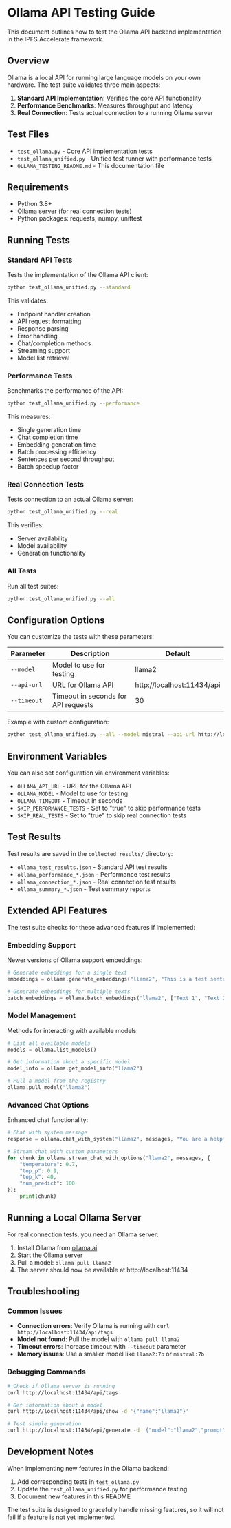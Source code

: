 # Ollama API Testing Guide

This document outlines how to test the Ollama API backend implementation in the IPFS Accelerate framework.

## Overview

Ollama is a local API for running large language models on your own hardware. The test suite validates three main aspects:

1. **Standard API Implementation**: Verifies the core API functionality
2. **Performance Benchmarks**: Measures throughput and latency
3. **Real Connection**: Tests actual connection to a running Ollama server

## Test Files

- `test_ollama.py` - Core API implementation tests
- `test_ollama_unified.py` - Unified test runner with performance tests
- `OLLAMA_TESTING_README.md` - This documentation file

## Requirements

- Python 3.8+
- Ollama server (for real connection tests)
- Python packages: requests, numpy, unittest

## Running Tests

### Standard API Tests

Tests the implementation of the Ollama API client:

```bash
python test_ollama_unified.py --standard
```

This validates:
- Endpoint handler creation
- API request formatting
- Response parsing
- Error handling
- Chat/completion methods
- Streaming support
- Model list retrieval

### Performance Tests

Benchmarks the performance of the API:

```bash
python test_ollama_unified.py --performance
```

This measures:
- Single generation time
- Chat completion time
- Embedding generation time
- Batch processing efficiency
- Sentences per second throughput
- Batch speedup factor

### Real Connection Tests

Tests connection to an actual Ollama server:

```bash
python test_ollama_unified.py --real
```

This verifies:
- Server availability
- Model availability
- Generation functionality

### All Tests

Run all test suites:

```bash
python test_ollama_unified.py --all
```

## Configuration Options

You can customize the tests with these parameters:

| Parameter | Description | Default |
|-----------|-------------|---------|
| `--model` | Model to use for testing | llama2 |
| `--api-url` | URL for Ollama API | http://localhost:11434/api |
| `--timeout` | Timeout in seconds for API requests | 30 |

Example with custom configuration:
```bash
python test_ollama_unified.py --all --model mistral --api-url http://localhost:11434/api --timeout 60
```

## Environment Variables

You can also set configuration via environment variables:

- `OLLAMA_API_URL` - URL for the Ollama API
- `OLLAMA_MODEL` - Model to use for testing
- `OLLAMA_TIMEOUT` - Timeout in seconds
- `SKIP_PERFORMANCE_TESTS` - Set to "true" to skip performance tests
- `SKIP_REAL_TESTS` - Set to "true" to skip real connection tests

## Test Results

Test results are saved in the `collected_results/` directory:

- `ollama_test_results.json` - Standard API test results
- `ollama_performance_*.json` - Performance test results
- `ollama_connection_*.json` - Real connection test results
- `ollama_summary_*.json` - Test summary reports

## Extended API Features

The test suite checks for these advanced features if implemented:

### Embedding Support

Newer versions of Ollama support embeddings:

```python
# Generate embeddings for a single text
embeddings = ollama.generate_embeddings("llama2", "This is a test sentence.")

# Generate embeddings for multiple texts
batch_embeddings = ollama.batch_embeddings("llama2", ["Text 1", "Text 2", "Text 3"])
```

### Model Management

Methods for interacting with available models:

```python
# List all available models
models = ollama.list_models()

# Get information about a specific model
model_info = ollama.get_model_info("llama2")

# Pull a model from the registry
ollama.pull_model("llama2")
```

### Advanced Chat Options

Enhanced chat functionality:

```python
# Chat with system message
response = ollama.chat_with_system("llama2", messages, "You are a helpful assistant")

# Stream chat with custom parameters
for chunk in ollama.stream_chat_with_options("llama2", messages, {
    "temperature": 0.7,
    "top_p": 0.9,
    "top_k": 40,
    "num_predict": 100
}):
    print(chunk)
```

## Running a Local Ollama Server

For real connection tests, you need an Ollama server:

1. Install Ollama from [ollama.ai](https://ollama.ai)
2. Start the Ollama server
3. Pull a model: `ollama pull llama2`
4. The server should now be available at http://localhost:11434

## Troubleshooting

### Common Issues

- **Connection errors**: Verify Ollama is running with `curl http://localhost:11434/api/tags`
- **Model not found**: Pull the model with `ollama pull llama2`
- **Timeout errors**: Increase timeout with `--timeout` parameter
- **Memory issues**: Use a smaller model like `llama2:7b` or `mistral:7b`

### Debugging Commands

```bash
# Check if Ollama server is running
curl http://localhost:11434/api/tags

# Get information about a model
curl http://localhost:11434/api/show -d '{"name":"llama2"}'

# Test simple generation
curl http://localhost:11434/api/generate -d '{"model":"llama2","prompt":"Hello world"}'
```

## Development Notes

When implementing new features in the Ollama backend:

1. Add corresponding tests in `test_ollama.py`
2. Update the `test_ollama_unified.py` for performance testing
3. Document new features in this README

The test suite is designed to gracefully handle missing features, so it will not fail if a feature is not yet implemented.